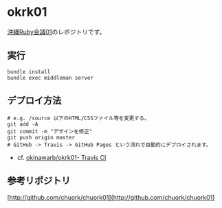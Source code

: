 okrk01
======
[沖縄Ruby会議01](https://okinawarb.github.io/okrk01/)のレポジトリです。

## 実行
```
bundle install
bundle exec middleman server
```

## デプロイ方法

```
# e.g. /source 以下のHTML/CSSファイル等を変更する。
git add -A
git commit -m "デザインを修正"
git push origin master
# GitHub -> Travis -> GitHub Pages という流れで自動的にデプロイされます。
```

- cf. [okinawarb/okrk01- Travis CI](https://travis-ci.org/okinawarb/okrk01)

## 参考リポジトリ

[http://github.com/chuork/chuork01](http://github.com/chuork/chuork01)



